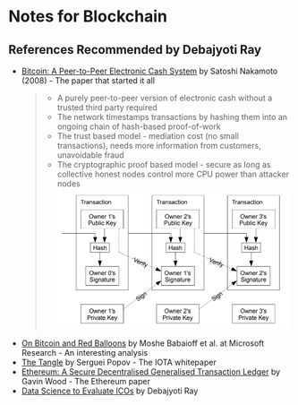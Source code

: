 # Notes for Blockchain

## References Recommended by Debajyoti Ray
* [Bitcoin: A Peer-to-Peer Electronic Cash System](https://bitcoin.org/bitcoin.pdf) by Satoshi Nakamoto (2008) - The paper that started it all
  > * A purely peer-to-peer version of electronic cash without a trusted third party required
  > * The network timestamps transactions by hashing them into an ongoing chain of hash-based proof-of-work
  > * The trust based model - mediation cost (no small transactions), needs more information from customers, unavoidable fraud
  > * The cryptographic proof based model - secure as long as collective honest nodes control more CPU power than attacker nodes
  ![Transactions](./images/fig1-transactions.PNG)
* [On Bitcoin and Red Balloons](https://www.microsoft.com/en-us/research/publication/on-bitcoin-and-red-balloons/) by Moshe Babaioff et al. at Microsoft Research - An interesting analysis
* [The Tangle](https://iota.org/IOTA_Whitepaper.pdf) by Serguei Popov - The IOTA whitepaper
* [Ethereum: A Secure Decentralised Generalised Transaction Ledger](http://gavwood.com/paper.pdf) by Gavin Wood - The Ethereum paper
* [Data Science to Evaluate ICOs](https://medium.com/towards-data-science/data-science-to-evaluate-icos-f5d59948f05a) by Debajyoti Ray

